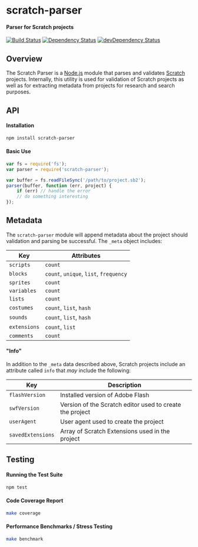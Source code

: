 # scratch-parser
#### Parser for Scratch projects

[![Build Status](https://travis-ci.com/LLK/scratch-parser.svg?token=xzzHj4ct3SyBTpeqxnx1&branch=master)](https://travis-ci.com/LLK/scratch-parser)
[![Dependency Status](https://david-dm.org/llk/scratch-parser.svg)](https://david-dm.org/llk/scratch-parser)
[![devDependency Status](https://david-dm.org/llk/scratch-parser/dev-status.svg)](https://david-dm.org/llk/scratch-parser#info=devDependencies)

## Overview
The Scratch Parser is a [Node.js](https://nodejs.org) module that parses and validates [Scratch](https://scratch.mit.edu) projects. Internally, this utility is used for validation of Scratch projects as well as for extracting metadata from projects for research and search purposes.

## API

#### Installation
```bash
npm install scratch-parser
```

#### Basic Use
```js
var fs = require('fs');
var parser = require('scratch-parser');

var buffer = fs.readFileSync('/path/to/project.sb2');
parser(buffer, function (err, project) {
    if (err) // handle the error
    // do something interesting
});
```

## Metadata
The `scratch-parser` module will append metadata about the project should validation and parsing be successful. The `_meta` object includes:

| Key               | Attributes                                               |
| ----------------- | -------------------------------------------------------- |
| `scripts`         | `count`                                                  |
| `blocks`          | `count`, `unique`, `list`, `frequency`                   |
| `sprites`         | `count`                                                  |
| `variables`       | `count`                                                  |
| `lists`           | `count`                                                  |
| `costumes`        | `count`, `list`, `hash`                                  |
| `sounds`          | `count`, `list`, `hash`                                  |
| `extensions`      | `count`, `list`                                          |
| `comments`        | `count`                                                  |

#### "Info"
In addition to the `_meta` data described above, Scratch projects include an attribute called `info` that *may* include the following:

| Key               | Description                                              |
| ----------------- | -------------------------------------------------------- |
| `flashVersion`    | Installed version of Adobe Flash                         |
| `swfVersion`      | Version of the Scratch editor used to create the project |
| `userAgent`       | User agent used to create the project                    |
| `savedExtensions` | Array of Scratch Extensions used in the project          |

## Testing

#### Running the Test Suite
```bash
npm test
```

#### Code Coverage Report
```bash
make coverage
```

#### Performance Benchmarks / Stress Testing
```bash
make benchmark
```

